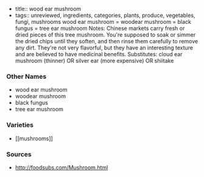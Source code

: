 - title:: wood ear mushroom
- tags:: unreviewed, ingredients, categories, plants, produce, vegetables, fungi, mushrooms
wood ear mushroom = woodear mushroom = black fungus = tree ear mushroom Notes: Chinese markets carry fresh or dried pieces of this tree mushroom. You're supposed to soak or simmer the dried chips until they soften, and then rinse them carefully to remove any dirt. They're not very flavorful, but they have an interesting texture and are believed to have medicinal benefits. Substitutes: cloud ear mushroom (thinner) OR silver ear (more expensive) OR shiitake

### Other Names

* wood ear mushroom
* woodear mushroom
* black fungus
* tree ear mushroom

### Varieties

* [[mushrooms]]

### Sources
* http://foodsubs.com/Mushroom.html
